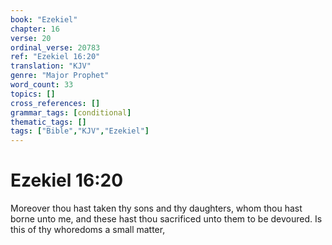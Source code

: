 ```yaml
---
book: "Ezekiel"
chapter: 16
verse: 20
ordinal_verse: 20783
ref: "Ezekiel 16:20"
translation: "KJV"
genre: "Major Prophet"
word_count: 33
topics: []
cross_references: []
grammar_tags: [conditional]
thematic_tags: []
tags: ["Bible","KJV","Ezekiel"]
---
```


# Ezekiel 16:20

Moreover thou hast taken thy sons and thy daughters, whom thou hast borne unto me, and these hast thou sacrificed unto them to be devoured. Is this of thy whoredoms a small matter,
